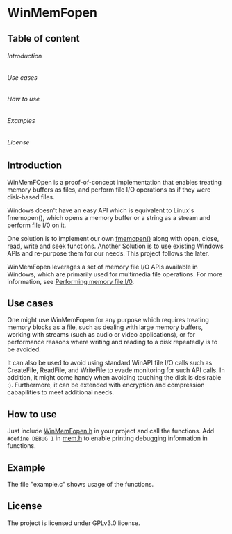 # WinMemFopen

## Table of content 
######   Introduction 
######   Use cases 
######   How to use 
######   Examples
######   License 


## Introduction 
WinMemFOpen is a proof-of-concept implementation that enables treating memory buffers as files, and perform file I/O operations as if they were disk-based files. 

Windows doesn't have an easy API which is equivalent to Linux's fmemopen(), which opens a memory buffer or a string as a stream and perform file I/0 on it. 

One solution is to implement our own [fmemopen()](http://man7.org/linux/man-pages/man3/fmemopen.3.html) along with open, close, read, write and seek functions.
Another Solution is to use existing Windows APIs and re-purpose them for our needs. This project follows the later. 

WinMemFopen leverages a set of memory file I/O APIs available in Windows, which are primarily used for multimedia file operations. For more information, see [Performing memory file I/0](https://docs.microsoft.com/en-us/windows/win32/multimedia/performing-memory-file-i-o). 

## Use cases 
One might use WinMemFopen for any purpose which requires treating memory blocks as a file, such as dealing with large memory buffers, working with streams (such as audio or video applications), or for performance reasons where writing and reading to a disk repeatedly is to be avoided.  

It can also be used to avoid using standard WinAPI file I/O calls such as CreateFile, ReadFile, and WriteFile to evade monitoring for such API calls. In addition, it might come handy when avoiding touching the disk is desirable :). Furthermore, it can be extended with encryption and compression cabapilities to meet additional needs. 

## How to use 
Just include [WinMemFopen.h](src/WinMemFopen.h) in your project and call the functions. 
Add `#define DEBUG 1` in [mem.h](src/mem.h) to enable printing debugging information in functions. 

## Example
The file "example.c" shows usage of the functions.

## License 
The project is licensed under GPLv3.0 license. 